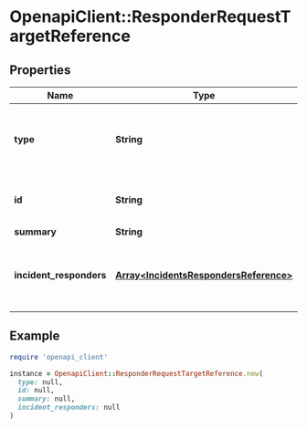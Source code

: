 # OpenapiClient::ResponderRequestTargetReference

## Properties

| Name | Type | Description | Notes |
| ---- | ---- | ----------- | ----- |
| **type** | **String** | The type of target (either a user or an escalation policy) | [optional] |
| **id** | **String** | The id of the user or escalation policy | [optional] |
| **summary** | **String** |  | [optional] |
| **incident_responders** | [**Array&lt;IncidentsRespondersReference&gt;**](IncidentsRespondersReference.md) | An array of responders associated with the specified incident | [optional] |

## Example

```ruby
require 'openapi_client'

instance = OpenapiClient::ResponderRequestTargetReference.new(
  type: null,
  id: null,
  summary: null,
  incident_responders: null
)
```

